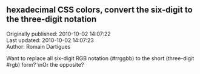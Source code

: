 ## hexadecimal CSS colors, convert the six-digit to the three-digit notation  
Originally published: 2010-10-02 14:07:22  
Last updated: 2010-10-02 14:07:23  
Author: Romain Dartigues  
  
Want to replace all six-digit RGB notation (#rrggbb) to the short (three-digit #rgb) form?\nOr the opposite?